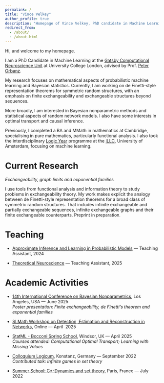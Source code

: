 ```yaml
---
permalink: /
title: "Vince Velkey"
author_profile: true
description: "Homepage of Vince Velkey, PhD candidate in Machine Learning at UCL, doing research on Bayesian statistics and network models."
redirect_from: 
  - /about/
  - /about.html
---
```

Hi, and welcome to my homepage. 

I am a PhD Candidate in Machine Learning at the [Gatsby Computational Neuroscience Unit](https://www.ucl.ac.uk/gatsby/) at University College London, advised by Prof. [Peter Orbanz](https://www.gatsby.ucl.ac.uk/~porbanz/).

My research focuses on mathematical aspects of probabilistic machine learning and Bayesian statistics. Currently, I am working on de Finetti-style representation theorems for symmetric random structures, with an emphasis on finite exchangeability and exchangeable structures beyond sequences.

More broadly, I am interested in Bayesian nonparametric methods and statistical aspects of random network models. I also have some interests in optimal transport and causal inference.

Previously, I completed a BA and MMath in mathematics at Cambridge, specialising in pure mathematics, particularly functional analysis. I also took the interdisciplinary [Logic Year](https://msclogic.illc.uva.nl/programme/logic-year/) programme at the [ILLC](https://www.illc.uva.nl/), University of Amsterdam, focusing on machine learning.

Current Research
======
*Exchangeability, graph limits and exponential families*

 I use tools from functional analysis and information theory to study problems in exchangeability theory. My work makes explicit the analogy between de Finetti-style representation theorems for a broad class of symmetric random structures. That includes
 infinite exchangeable and partially exchangeable sequences, infinite exchangeable graphs and their finite exchangeable counterparts. Preprint in preparation.

 Teaching
======

- [Approximate Inference and Learning in Probabilistic Models](https://www.gatsby.ucl.ac.uk/teaching/courses/ml1/) — Teaching Assistant, 2024  

- [Theoretical Neuroscience](https://www.gatsby.ucl.ac.uk/teaching/courses/tn1-2025/index.html) — Teaching Assistant, 2025


 Academic Activities
======

- [14th International Conference on Bayesian Nonparametrics](https://bnp14.org/), Los Angeles, USA — June 2025  
  *Poster presentation: Finite exchangeability, de Finetti's theorem and exponential families*

- [SLMath Workshop on Detection, Estimation and Reconstruction in Networks](https://www.slmath.org/workshops/1098#), Online — April&nbsp; 2025

- [StatML - Bocconi Spring School](https://statml.io/our-events/spring-school/), Windsor, UK — April 2025  
  *Courses attended: Computational Optimal Transport; Learning with Missing Values*

- [Colloquium Logicum](https://colloquiumlogicum2020.wordpress.com/), Konstanz, Germany — September 2022  
  *Contributed talk: Infinite games in set theory*

- [Summer School: C*-Dynamics and set theory](https://cdynamicsandsettheoryinparis.wordpress.com/logic-and-c-dynamics/), Paris, France — July 2022
